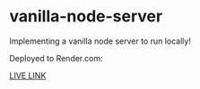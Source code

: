 # vanilla-node-server

Implementing a vanilla node server to run locally!

Deployed to Render.com:

[LIVE LINK](https://vanilla-node-server-render.onrender.com/index.html)